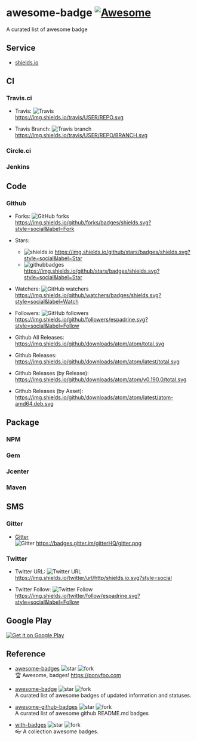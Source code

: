 # awesome-badge [![Awesome](https://cdn.rawgit.com/sindresorhus/awesome/d7305f38d29fed78fa85652e3a63e154dd8e8829/media/badge.svg)](https://github.com/sindresorhus/awesome)
A curated list of awesome badge

## Service

- [shields.io](http://shields.io/)

## CI

### Travis.ci

- Travis:		![Travis](https://img.shields.io/travis/USER/REPO.svg)  
  https://img.shields.io/travis/USER/REPO.svg
  
- Travis Branch:		![Travis branch](https://img.shields.io/travis/USER/REPO/BRANCH.svg)  
  https://img.shields.io/travis/USER/REPO/BRANCH.svg

### Circle.ci

### Jenkins

## Code
### Github

- Forks: ![GitHub forks](https://img.shields.io/github/forks/badges/shields.svg?style=social&label=Fork)  
  https://img.shields.io/github/forks/badges/shields.svg?style=social&label=Fork
- Stars:  
  + ![shields.io](https://img.shields.io/github/stars/badges/shields.svg?style=social&label=Star)
      https://img.shields.io/github/stars/badges/shields.svg?style=social&label=Star
  + ![githubbadges](http://githubbadges.com/fork.svg?user=bubkoo&repo=with-badges&style=flat&color=fff&background=007ec6)
      https://img.shields.io/github/stars/badges/shields.svg?style=social&label=Star
      
- Watchers: ![GitHub watchers](https://img.shields.io/github/watchers/badges/shields.svg?style=social&label=Watch)  
  https://img.shields.io/github/watchers/badges/shields.svg?style=social&label=Watch
- Followers: ![GitHub followers](https://img.shields.io/github/followers/espadrine.svg?style=social&label=Follow)  
  https://img.shields.io/github/followers/espadrine.svg?style=social&label=Follow
- Github All Releases:		
  https://img.shields.io/github/downloads/atom/atom/total.svg
- Github Releases:		
  https://img.shields.io/github/downloads/atom/atom/latest/total.svg
- Github Releases (by Release):		
  https://img.shields.io/github/downloads/atom/atom/v0.190.0/total.svg
- Github Releases (by Asset):		
  https://img.shields.io/github/downloads/atom/atom/latest/atom-amd64.deb.svg
  
## Package
### NPM

### Gem

### Jcenter

### Maven

## SMS
### Gitter

* [Gitter](http://blog.gitter.im/badgers/)  
![Gitter](https://badges.gitter.im/gitterHQ/gitter.png) https://badges.gitter.im/gitterHQ/gitter.png

### Twitter

- Twitter URL: ![Twitter URL](https://img.shields.io/twitter/url/http/shields.io.svg?style=social)  
  https://img.shields.io/twitter/url/http/shields.io.svg?style=social
  
- Twitter Follow: ![Twitter Follow](https://img.shields.io/twitter/follow/espadrine.svg?style=social&label=Follow)  
  https://img.shields.io/twitter/follow/espadrine.svg?style=social&label=Follow


## Google Play

[![Get it on Google Play](https://developer.android.com/images/brand/en_generic_rgb_wo_45.png)](https://play.google.com/store/apps/details?id=com.pnikosis.materialishprogress.sample)

## Reference

- [awesome-badges](https://github.com/bevacqua/awesome-badges)
![star](http://githubbadges.com/star.svg?user=bevacqua&repo=awesome-badges)
![fork](http://githubbadges.com/fork.svg?user=bevacqua&repo=awesome-badges&style=flat&color=fff&background=007ec6)  
🏆 Awesome, badges! https://ponyfoo.com

- [awesome-badge](https://github.com/changyuheng/awesome-badge)
![star](http://githubbadges.com/star.svg?user=changyuheng&repo=awesome-badge)
![fork](http://githubbadges.com/fork.svg?user=changyuheng&repo=awesome-badge&style=flat&color=fff&background=007ec6)  
A curated list of awesome badges of updated information and statuses.

- [awesome-github-badges](https://github.com/chetanraj/awesome-github-badges)
![star](http://githubbadges.com/star.svg?user=chetanraj&repo=awesome-github-badges)
![fork](http://githubbadges.com/fork.svg?user=chetanraj&repo=awesome-github-badges&style=flat&color=fff&background=007ec6)  
A curated list of awesome github README.md badges

- [with-badges](https://github.com/bubkoo/with-badges)
![star](http://githubbadges.com/star.svg?user=bubkoo&repo=with-badges)
![fork](http://githubbadges.com/fork.svg?user=bubkoo&repo=with-badges&style=flat&color=fff&background=007ec6)  
👓 A collection awesome badges.
